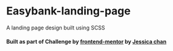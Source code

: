 # Easybank-landing-page
A landing page design built using SCSS 

#### Built as part of Challenge by [frontend-mentor](https://www.frontendmentor.io) by [Jessica chan](https://github.com/thecodercoder)
